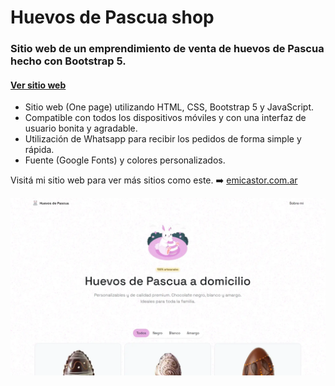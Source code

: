# Huevos de Pascua shop 
### Sitio web de un emprendimiento de venta de huevos de Pascua hecho con Bootstrap 5.
#### [Ver sitio web](https://huevos-de-pascua.netlify.app/)

- Sitio web (One page) utilizando HTML, CSS, Bootstrap 5 y JavaScript.
- Compatible con todos los dispositivos móviles y con una interfaz de usuario bonita y agradable.
- Utilización de Whatsapp para recibir los pedidos de forma simple y rápida.
- Fuente (Google Fonts) y colores personalizados.

Visitá mi sitio web para ver más sitios como este. ➡️ [emicastor.com.ar](https://emicastor.com.ar)

![Captura de pantalla del sitio web venta de huevos de pascua](/assets/img/preview.webp)